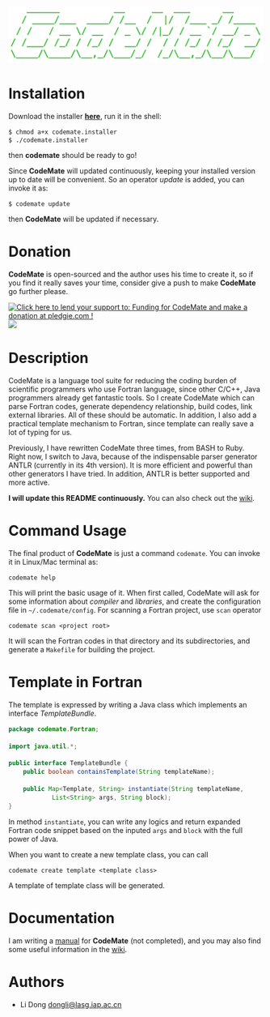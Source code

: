![ASCII logo here](https://github.com/dongli/CodeMate/raw/master/docs/ascii_logo.png)

# Installation

Download the installer [**here**](https://github.com/dongli/CodeMate/raw/master/products/installer/codemate.installer),
run it in the shell:

```
$ chmod a+x codemate.installer
$ ./codemate.installer
```

then **codemate** should be ready to go!

Since **CodeMate** will updated continuously, keeping your installed version up to date will be convenient. So an operator *update* is added, you can invoke it as:

```
$ codemate update
```

then **CodeMate** will be updated if necessary.

# Donation

**CodeMate** is open-sourced and the author uses his time to create it, so if you find it really saves your time, consider give a push to make **CodeMate** go further please.

<a href='https://pledgie.com/campaigns/20230'><img alt='Click here to lend your support to: Funding for CodeMate and make a donation at pledgie.com !' src='https://pledgie.com/campaigns/20230.png?skin_name=chrome' border='0' ></a> [![](http://t0.gstatic.com/images?q=tbn:ANd9GcSTcB66mXRvUWCRRrRUTEz2ZX43ZqgfvOxcTq-0K4QklAbeE2nG1g)](https://me.alipay.com/dongli1985)

# Description

CodeMate is a language tool suite for reducing the coding burden of scientific
programmers who use Fortran language, since other C/C++, Java programmers
already get fantastic tools. So I create CodeMate which can parse Fortran codes,
generate dependency relationship, build codes, link external libraries. All of
these should be automatic. In addition, I also add a practical template
mechanism to Fortran, since template can really save a lot of typing for us.

Previously, I have rewritten CodeMate three times, from BASH to Ruby. Right
now, I switch to Java, because of the indispensable parser generator ANTLR
(currently in its 4th version). It is more efficient and powerful than other
generators I have tried. In addition, ANTLR is better supported and more active.

**I will update this README continuously.** You can also check out the [wiki](https://github.com/dongli/CodeMate/wiki).

# Command Usage

The final product of **CodeMate** is just a command `codemate`. You can invoke
it in Linux/Mac terminal as:

```
codemate help
```

This will print the basic usage of it. When first called, CodeMate will ask for
some information about *compiler* and *libraries*, and create the configuration file
in `~/.codemate/config`. For scanning a Fortran project, use `scan` operator

```
codemate scan <project root>
```

It will scan the Fortran codes in that directory and its subdirectories, and
generate a `Makefile` for building the project.

# Template in Fortran

The template is expressed by writing a Java class which implements an interface
*TemplateBundle*.

```Java
package codemate.Fortran;

import java.util.*;

public interface TemplateBundle {
    public boolean containsTemplate(String templateName);

    public Map<Template, String> instantiate(String templateName,
            List<String> args, String block);
}
```

In method `instantiate`, you can write any logics and return expanded Fortran code
snippet based on the inputed `args` and `block` with the full power of Java.

When you want to create a new template class, you can call

```
codemate create template <template class>
```

A template of template class will be generated.

# Documentation

I am writing a [manual](https://github.com/dongli/CodeMate/raw/master/docs/CodeMate.pdf) 
for **CodeMate** (not completed), and you may also find some useful information
in the [wiki](https://github.com/dongli/CodeMate/wiki).

# Authors

* Li Dong <dongli@lasg.iap.ac.cn>
